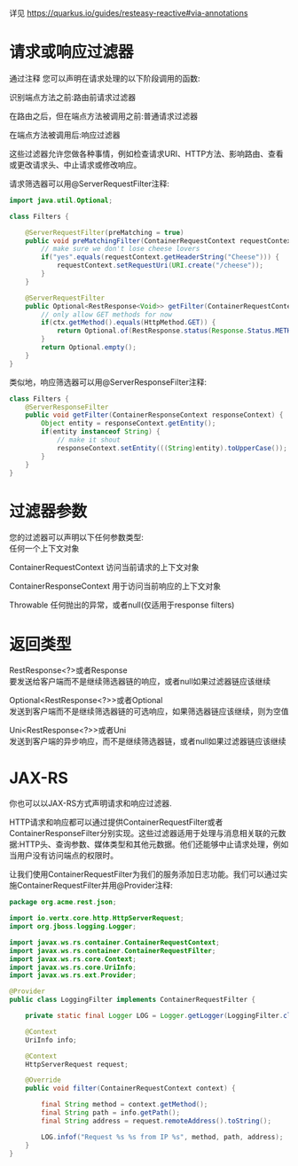 详见 https://quarkus.io/guides/resteasy-reactive#via-annotations  

# 请求或响应过滤器

通过注释
您可以声明在请求处理的以下阶段调用的函数:

识别端点方法之前:路由前请求过滤器

在路由之后，但在端点方法被调用之前:普通请求过滤器

在端点方法被调用后:响应过滤器

这些过滤器允许您做各种事情，例如检查请求URI、HTTP方法、影响路由、查看或更改请求头、中止请求或修改响应。



请求筛选器可以用@ServerRequestFilter注释:
```java
import java.util.Optional;

class Filters {

    @ServerRequestFilter(preMatching = true)
    public void preMatchingFilter(ContainerRequestContext requestContext) {
        // make sure we don't lose cheese lovers
        if("yes".equals(requestContext.getHeaderString("Cheese"))) {
            requestContext.setRequestUri(URI.create("/cheese"));
        }
    }

    @ServerRequestFilter
    public Optional<RestResponse<Void>> getFilter(ContainerRequestContext ctx) {
        // only allow GET methods for now
        if(ctx.getMethod().equals(HttpMethod.GET)) {
            return Optional.of(RestResponse.status(Response.Status.METHOD_NOT_ALLOWED));
        }
        return Optional.empty();
    }
}
```
类似地，响应筛选器可以用@ServerResponseFilter注释:

```java
class Filters {
    @ServerResponseFilter
    public void getFilter(ContainerResponseContext responseContext) {
        Object entity = responseContext.getEntity();
        if(entity instanceof String) {
            // make it shout
            responseContext.setEntity(((String)entity).toUpperCase());
        }
    }
}
```

# 过滤器参数
您的过滤器可以声明以下任何参数类型:  
任何一个上下文对象

ContainerRequestContext 访问当前请求的上下文对象

ContainerResponseContext  用于访问当前响应的上下文对象


Throwable  任何抛出的异常，或者null(仅适用于response filters)
# 返回类型

RestResponse<?>或者Response  
要发送给客户端而不是继续筛选器链的响应，或者null如果过滤器链应该继续

Optional<RestResponse<?>>或者Optional<Response>  
发送到客户端而不是继续筛选器链的可选响应，如果筛选器链应该继续，则为空值

Uni<RestResponse<?>>或者Uni<Response>  
发送到客户端的异步响应，而不是继续筛选器链，或者null如果过滤器链应该继续

# JAX-RS
你也可以以JAX-RS方式声明请求和响应过滤器.

HTTP请求和响应都可以通过提供ContainerRequestFilter或者ContainerResponseFilter分别实现。这些过滤器适用于处理与消息相关联的元数据:HTTP头、查询参数、媒体类型和其他元数据。他们还能够中止请求处理，例如当用户没有访问端点的权限时。

让我们使用ContainerRequestFilter为我们的服务添加日志功能。我们可以通过实施ContainerRequestFilter并用@Provider注释:

```java
package org.acme.rest.json;

import io.vertx.core.http.HttpServerRequest;
import org.jboss.logging.Logger;

import javax.ws.rs.container.ContainerRequestContext;
import javax.ws.rs.container.ContainerRequestFilter;
import javax.ws.rs.core.Context;
import javax.ws.rs.core.UriInfo;
import javax.ws.rs.ext.Provider;

@Provider
public class LoggingFilter implements ContainerRequestFilter {

    private static final Logger LOG = Logger.getLogger(LoggingFilter.class);

    @Context
    UriInfo info;

    @Context
    HttpServerRequest request;

    @Override
    public void filter(ContainerRequestContext context) {

        final String method = context.getMethod();
        final String path = info.getPath();
        final String address = request.remoteAddress().toString();

        LOG.infof("Request %s %s from IP %s", method, path, address);
    }
}
```